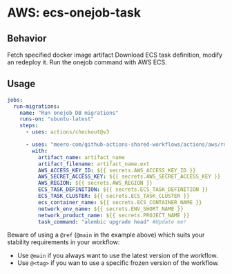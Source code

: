 # AWS: ecs-onejob-task

## Behavior

Fetch specified docker image artifact
Download ECS task definition, modify an redeploy it.
Run the onejob command with AWS ECS.

## Usage

```yaml
jobs:
  run-migrations:
    name: "Run onejob DB migrations"
    runs-on: "ubuntu-latest"
    steps:
      - uses: actions/checkout@v3

      - uses: "meero-com/github-actions-shared-workflows/actions/aws/rds-run-migrations@main"
        with:
          artifact_name: artifact_name
          artifact_filename: artifact_name.ext
          AWS_ACCESS_KEY_ID: ${{ secrets.AWS_ACCESS_KEY_ID }}
          AWS_SECRET_ACCESS_KEY: ${{ secrets.AWS_SECRET_ACCESS_KEY }}
          AWS_REGION: ${{ secrets.AWS_REGION }}
          ECS_TASK_DEFINITION: ${{ secrets.ECS_TASK_DEFINITION }}
          ECS_TASK_CLUSTER: ${{ secrets.ECS_TASK_CLUSTER }}
          ecs_container_name: ${{ secrets.ECS_CONTAINER_NAME }}
          network_env_name: ${{ secrets.ENV_SHORT_NAME }}
          network_product_name: ${{ secrets.PROJECT_NAME }}
          task_command: "alembic upgrade head" #Update me!
```

Beware of using a `@ref` (`@main` in the example above) which suits your stability requirements in your workflow:

* Use `@main` if you always want to use the latest version of the workflow.
* Use `@<tag>` if you wan to use a specific frozen version of the workflow.
